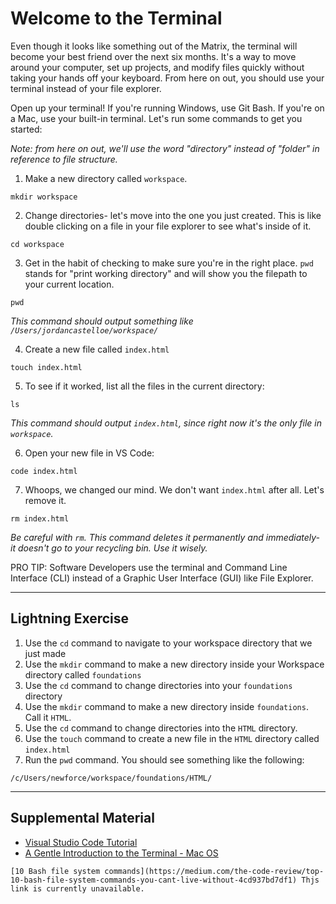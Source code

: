 # Welcome to the Terminal

Even though it looks like something out of the Matrix, the terminal will become your best friend over the next six months. It's a way to move around your computer, set up projects, and modify files quickly without taking your hands off your keyboard. From here on out, you should use your terminal instead of your file explorer.

Open up your terminal! If you're running Windows, use Git Bash. If you're on a Mac, use your built-in terminal. Let's run some commands to get you started:

*Note: from here on out, we'll use the word "directory" instead of "folder" in reference to file structure.*

1. Make a new directory called `workspace`.
```
mkdir workspace
```

2. Change directories- let's move into the one you just created. This is like double clicking on a file in your file explorer to see what's inside of it.
```
cd workspace
```

3. Get in the habit of checking to make sure you're in the right place. `pwd` stands for "print working directory" and will show you the filepath to your current location.
```
pwd
```
*This command should output something like `/Users/jordancastelloe/workspace/`*

4. Create a new file called `index.html`
```
touch index.html
```

5. To see if it worked, list all the files in the current directory:
```
ls
```
*This command should output `index.html`, since right now it's the only file in `workspace`.*

6. Open your new file in VS Code:
```
code index.html
```

7. Whoops, we changed our mind. We don't want `index.html` after all. Let's remove it.
```
rm index.html
```
*Be careful with `rm`. This command deletes it permanently and immediately- it doesn't go to your recycling bin. Use it wisely.*

PRO TIP: Software Developers use the terminal and Command Line Interface (CLI) instead of a Graphic User Interface (GUI) like File Explorer.

***
## Lightning Exercise
1. Use the `cd` command to navigate to your workspace directory that we just made
1. Use the `mkdir` command to make a new directory inside your Workspace directory called `foundations`
1. Use the `cd` command to change directories into your `foundations` directory
1. Use the `mkdir` command to make a new directory inside `foundations`. Call it `HTML`.
1. Use the `cd` command to change directories into the `HTML` directory.
1. Use the `touch` command to create a new file in the `HTML` directory called `index.html`
1. Run the `pwd` command. You should see something like the following:
```
/c/Users/newforce/workspace/foundations/HTML/
```
***


## Supplemental Material

- [Visual Studio Code Tutorial](https://www.youtube.com/watch?v=VqCgcpAypFQ)
- [A Gentle Introduction to the Terminal - Mac OS](https://computers.tutsplus.com/tutorials/navigating-the-terminal-a-gentle-introduction--mac-3855)
```
[10 Bash file system commands](https://medium.com/the-code-review/top-10-bash-file-system-commands-you-cant-live-without-4cd937bd7df1) Thjs link is currently unavailable. 
```
